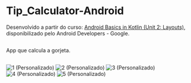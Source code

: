 # Tip_Calculator-Android
Desenvolvido a partir do curso: [Android Basics in Kotlin (Unit 2: Layouts)](https://developer.android.com/courses/android-basics-kotlin/unit-2), disponibilizado pelo Android Developers - Google.
##
App que calcula a gorjeta.
##
![1 (Personalizado)](https://github.com/DiogoMontalvao/Tip_Calculator-Android/assets/109600744/1e02bcb7-c3d9-4034-9002-9a0168a36c5c)
![2 (Personalizado)](https://github.com/DiogoMontalvao/Tip_Calculator-Android/assets/109600744/82aa943a-452b-42f8-a11e-73d3fcf66abb)
![3 (Personalizado)](https://github.com/DiogoMontalvao/Tip_Calculator-Android/assets/109600744/5e51a7a0-73b7-460f-a2e2-d2e81c6a4cd9)
![4 (Personalizado)](https://github.com/DiogoMontalvao/Tip_Calculator-Android/assets/109600744/376796da-bc75-42e8-97bd-ae6c13c1c998)
![5 (Personalizado)](https://github.com/DiogoMontalvao/Tip_Calculator-Android/assets/109600744/c2faa5ae-e86c-4709-821b-bfc0c1fecd6c)
